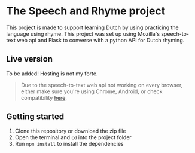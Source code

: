 # The Speech and Rhyme project
This project is made to support learning Dutch by using practicing the language using rhyme. 
This project was set up using Mozilla's speech-to-text web api and Flask to converse with a python API for Dutch rhyming. 

## Live version
To be added! Hosting is not my forte.
> Due to the speech-to-text web api not working on every browser, either make sure you're using Chrome, Android, or check compatibility [here](https://caniuse.com/?search=web%20speech%20api).

## Getting started
1. Clone this repository or download the zip file
2. Open the terminal and `cd` into the project folder
3. Run `npm install` to install the dependencies
